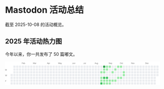 # Mastodon 活动总结

截至 2025-10-08 的活动概览。

## 2025 年活动热力图

今年以来，你一共发布了 50 篇嘟文。

![Activity Heatmap](./heatmap.svg)